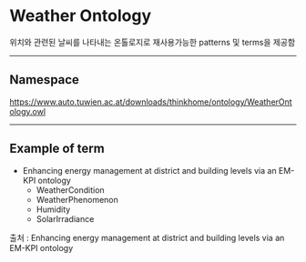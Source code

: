 # Weather Ontology

위치와 관련된 날씨를 나타내는 온톨로지로 재사용가능한 patterns 및 terms을 제공함

---
## Namespace

https://www.auto.tuwien.ac.at/downloads/thinkhome/ontology/WeatherOntology.owl

---

## Example of term

- Enhancing energy management at district and building levels via an EM-KPI ontology
	- WeatherCondition
	- WeatherPhenomenon
	- Humidity
	- SolarIrradiance

출처 :  Enhancing energy management at district and building levels via an EM-KPI ontology
